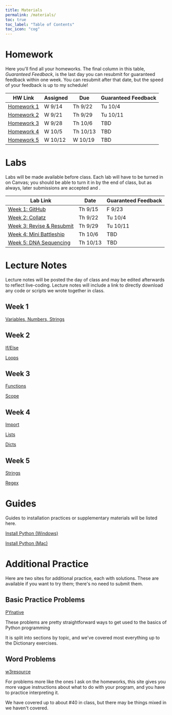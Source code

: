 ```yaml
---
title: Materials
permalink: /materials/
toc: true
toc_label: "Table of Contents"
toc_icon: "cog"
---
```


# Homework

Here you'll find all your homeworks. The final column in this table, _Guaranteed Feedback_, is the last day you can resubmit for guaranteed feedback within one week. You can resubmit after that date, but the speed of your feedback is up to my schedule!

| HW Link | Assigned | Due | Guaranteed Feedback |  
| ------ | ------ | ------ | -------- |
| [Homework 1](/CMSC-140-FS-22/hwk/hwk1) | W 9/14 | Th 9/22 | Tu 10/4 |
| [Homework 2](/CMSC-140-FS-22/hwk/hwk2) | W 9/21 | Th 9/29 | Tu 10/11 |
| [Homework 3](/CMSC-140-FS-22/hwk/hwk3) | W 9/28 | Th 10/6 | TBD |
| [Homework 4](/CMSC-140-FS-22/hwk/hwk4) | W 10/5 | Th 10/13 | TBD |
| [Homework 5](/CMSC-140-FS-22/hwk/hwk5) | W 10/12 | W 10/19 | TBD |

# Labs

Labs will be made available before class. Each lab will have to be turned in on Canvas; you should be able to turn it in by the end of class, but as always, later submissions are accepted and .

| Lab Link | Date | Guaranteed Feedback |  
| ------ | ------ | ------ |
| [Week 1: GitHub](/CMSC-140-FS-22/guides/github-repo) | Th 9/15 | F 9/23 |
| [Week 2: Collatz](/CMSC-140-FS-22/labs/lab2) | Th 9/22 | Tu 10/4 |
| [Week 3: Revise & Resubmit](/CMSC-140-FS-22/labs/lab3) | Th 9/29| Tu 10/11 |
| [Week 4: Mini Battleship](/CMSC-140-FS-22/labs/lab4) | Th 10/6 | TBD |
| [Week 5: DNA Sequencing](/CMSC-140-FS-22/labs/lab5) | Th 10/13 | TBD |

# Lecture Notes

Lecture notes will be posted the day of class and may be edited afterwards to reflect live-coding. Lecture notes will include a link to directly download any code or scripts we wrote together in class. 
## Week 1

[Variables, Numbers, Strings](/CMSC-140-FS-22/lectures/wk1-vars)

## Week 2

[If/Else](/CMSC-140-FS-22/lectures/wk2-if)

[Loops](/CMSC-140-FS-22/lectures/wk2-loops)

## Week 3

[Functions](/CMSC-140-FS-22/lectures/wk3-functions)

[Scope](/CMSC-140-FS-22/lectures/wk3-scope)

## Week 4

[Import](/CMSC-140-FS-22/lectures/wk4-imports)

[Lists](/CMSC-140-FS-22/lectures/wk4-lists)

[Dicts](/CMSC-140-FS-22/lectures/wk4-dicts)

## Week 5

[Strings](/CMSC-140-FS-22/lectures/wk5-strings)

[Regex](/CMSC-140-FS-22/lectures/wk5-regex)

# Guides

Guides to installation practices or supplementary materials will be listed here. 

[Install Python (Windows)](/CMSC-140-FS-22/guides/install-windows)

[Install Python (Mac)](/CMSC-140-FS-22/guides/install-mac)

# Additional Practice

Here are two sites for additional practice, each with solutions. These are available if you want to try them; there's no need to submit them.

## Basic Practice Problems

[PYnative](https://pynative.com/python-exercises-with-solutions/)

These problems are pretty straightforward ways to get used to the basics of Python programming

It is split into sections by topic, and we've covered most everything up to the Dictionary exercises. 

## Word Problems

[w3resource](https://www.w3resource.com/python-exercises/)

For problems more like the ones I ask on the homeworks, this site gives you more vague instructions about what to do with your program, and you have to practice interpreting it. 

We have covered up to about #40 in class, but there may be things mixed in we haven't covered. 

